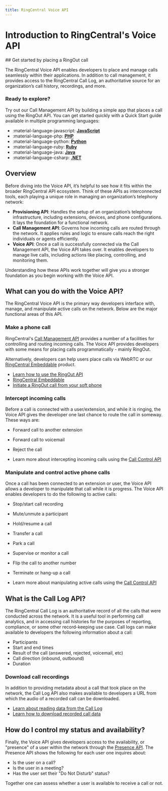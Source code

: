 ```yaml
---
title: RingCentral Voice API
---
```

# Introduction to RingCentral's Voice API

<div class="qs-hero" markdown>
## Get started by placing a RingOut call

The RingCentral Voice API enables developers to place and manage calls seamlessly within their applications. In addition to call management, it provides access to the RingCentral Call Log, an authoritative source for an organization’s call history, recordings, and more.

### Ready to explore?
Try out our Call Management API by building a simple app that places a call using the RingOut API. You can get started quickly with a Quick Start guide available in multiple programming languages:

<div class="grid cards" markdown>

- :material-language-javascript: [__JavaScript__](quick-start.md#Javascript)
- :material-language-php: [__PHP__](quick-start.md#PHP)
- :material-language-python: [__Python__](quick-start.md#Python) 
- :material-language-ruby: [__Ruby__](quick-start.md#Ruby)
- :material-language-java: [__Java__](quick-start.md#Java) 
- :material-language-csharp: [__.NET__](quick-start.md#C#)

</div>
</div>

## Overview

Before diving into the Voice API, it’s helpful to see how it fits within the broader RingCentral API ecosystem. Think of these APIs as interconnected tools, each playing a unique role in managing an organization’s telephony network:

* **Provisioning API**: Handles the setup of an organization’s telephony infrastructure, including extensions, devices, and phone configurations. It lays the foundation for a functional network.
* **Call Management API**: Governs how incoming calls are routed through the network. It applies rules and logic to ensure calls reach the right individuals or agents efficiently.
* **Voice API**: Once a call is successfully connected via the Call Management API, the Voice API takes over. It enables developers to manage live calls, including actions like placing, controlling, and monitoring them.

Understanding how these APIs work together will give you a stronger foundation as you begin working with the Voice API.

## What can you do with the Voice API?

The RingCentral Voice API is the primary way developers interface with, manage, and manipulate active calls on the network. Below are the major functional areas of this API. 

### Make a phone call

RingCentral's [Call Management API](call-routing/index.md) provides a number of a facilities for controlling and routing incoming calls. The Voice API provides developers with some means for placing calls programmatically - mainly RingOut.

Alternatively, developers can help users place calls via WebRTC or our [RingCentral Embeddable](https://developers.ringcentral.com/embeddable-voice.html) product. 

* [Learn how to use the RingOut API](ringout.md)
* [RingCentral Embeddable](https://developers.ringcentral.com/embeddable-voice.html)
* [Initiate a RingOut call from your soft phone](https://support.ringcentral.com/article-v2/3963.html?brand=RC_US&product=RingCentral_MVP&language=en_US)

### Intercept incoming calls

Before a call is connected with a user/extension, and while it is ringing, the Voice API gives the developer one last chance to route the call in someway. These ways are:

* Forward call to another extension
* Forward call to voicemail
* Reject the call

* Learn more about intercepting incoming calls using the [Call Control API](call-control.md)

### Manipulate and control active phone calls

Once a call has been connected to an extension or user, the Voice API allows a developer to manipulate that call while it is progress. The Voice API enables developers to do the following to active calls:

* Stop/start call recording
* Mute/unmute a participant
* Hold/resume a call
* Transfer a call
* Park a call
* Supervise or monitor a call
* Flip the call to another number
* Terminate or hang-up a call

* Learn more about manipulating active calls using the [Call Control API](call-control.md)

## What is the Call Log API?

The RingCentral Call Log is an authoritative record of all the calls that were conducted across the network. It is a useful tool in performing call analytics, and in accessing call histories for the purposes of reporting, compliance, or some other record-keeping use case. Call logs can make available to developers the following information about a call:

* Participants
* Start and end times
* Result of the call (answered, rejected, voicemail, etc)
* Call direction (inbound, outbound)
* Duration

### Download call recordings

In addition to providing metadata about a call that took place on the network, the Call Log API also makes available to developers a URL from which the audio of a recorded call can be downloaded.

* [Learn about reading data from the Call Log](call-log/quick-start.md/)
* [Learn how to download recorded call data](call-log/recordings.md)

## How do I control my status and availability?

Finally, the Voice API gives developers access to the availability, or "presence" of a user within the network through the [Presence API](../account/presence.md). The Presence API shows the following for each user one inquires about:

* Is the user on a call?
* Is the user in a meeting?
* Has the user set their "Do Not Disturb" status?

Together one can assess whether a user is available to receive a call or not. 
